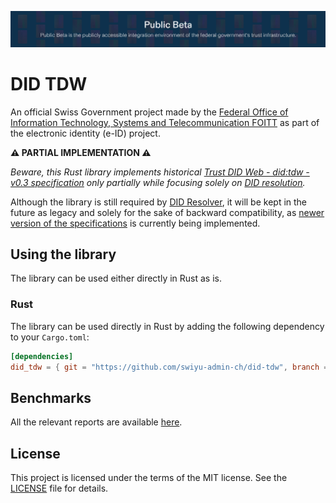 ![Public Beta banner](https://github.com/e-id-admin/eidch-public-beta/blob/main/assets/github-banner-publicbeta.jpg)

# DID TDW

An official Swiss Government project made by
the [Federal Office of Information Technology, Systems and Telecommunication FOITT](https://www.bit.admin.ch/)
as part of the electronic identity (e-ID) project.

**⚠️ PARTIAL IMPLEMENTATION ⚠️**

*Beware, this Rust library implements historical [Trust DID Web - did:tdw - v0.3 specification](https://identity.foundation/didwebvh/v0.3)
only partially while focusing solely on [DID resolution](https://identity.foundation/didwebvh/v0.3/#read-resolve).*

Although the library is still required by [DID Resolver](https://github.com/swiyu-admin-ch/didresolver), it will be kept
in the future as legacy and solely for the sake of backward compatibility, as [newer version of the specifications](https://identity.foundation/didwebvh/v1.0) is currently being implemented.

## Using the library

The library can be used either directly in Rust as is.

### Rust

The library can be used directly in Rust by adding the following dependency to your `Cargo.toml`:

````toml
[dependencies]
did_tdw = { git = "https://github.com/swiyu-admin-ch/did-tdw", branch = "main" }
````

## Benchmarks

All the relevant reports are available [here](criterion/README.md).

## License

This project is licensed under the terms of the MIT license. See the [LICENSE](LICENSE.md) file for details.
